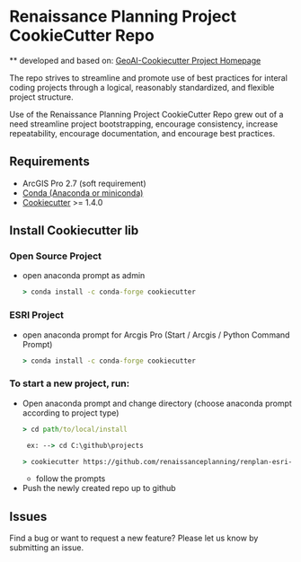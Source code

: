 # Renaissance Planning Project CookieCutter Repo

** developed and based on: [GeoAI-Cookiecutter Project Homepage](https://esri.github.io/geoai-cookiecutter)

The repo strives to streamline and promote use of best practices for interal coding projects 
through a logical, reasonably standardized, and flexible project structure.

Use of the Renaissance Planning Project CookieCutter Repo grew out of a need streamline project bootstrapping, 
encourage consistency, increase repeatability, encourage documentation, and encourage best practices.

## Requirements

 * ArcGIS Pro 2.7 (soft requirement)
 * [Conda (Anaconda or miniconda)](https://docs.conda.io/projects/conda/en/latest/user-guide/install/windows.html)
 * [Cookiecutter](http://cookiecutter.readthedocs.org/en/latest/installation.html) >= 1.4.0

## Install Cookiecutter lib
### Open Source Project
- open anaconda prompt as admin
    ``` cmd
    > conda install -c conda-forge cookiecutter
    ```
### ESRI Project
- open anaconda prompt for Arcgis Pro (Start / Arcgis / Python Command Prompt)
    ``` cmd
    > conda install -c conda-forge cookiecutter
    ```

### To start a new project, run:
- Open anaconda prompt and change directory (choose anaconda prompt according to project type)
    ``` cmd
    > cd path/to/local/install
    
     ex: --> cd C:\github\projects
    ```
    ``` cmd
    > cookiecutter https://github.com/renaissanceplanning/renplan-esri-cookiecutter
    ```
  - follow the prompts 
- Push the newly created repo up to github

## Issues

Find a bug or want to request a new feature?  Please let us know by submitting an issue.

